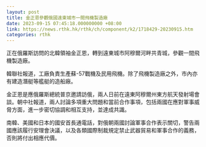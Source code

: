 ```yaml
---
layout: post
title: 金正恩參觀俄國遠東城市一間飛機製造廠
date: 2023-09-15 07:45:18.000000000 +08:00
link: https://news.rthk.hk/rthk/ch/component/k2/1718429-20230915.htm
categories: rthk
---
```


正在俄羅斯訪問的北韓領袖金正恩，轉到遠東城市阿穆爾河畔共青城，參觀一間飛機製造廠。

韓聯社報道，工廠負責生產蘇-57戰機及民用飛機。除了飛機製造廠之外，市內亦有建造潛艇等艦艇的造船廠。

金正恩是應俄羅斯總統普京邀請訪俄，兩人日前在遠東阿穆爾州東方航天發射場會談。朝中社報道，兩人討論多項重大問題和當前合作事項，包括兩國在應對軍事威脅方面，進一步密切協調和相互支持，並達成共識。

南韓、美國和日本的國安首長通電話，對俄朝兩國討論軍事合作表示關切，警告兩國應該履行安理會決議，以及各類國際制裁規定禁止武器貿易和軍事合作的義務，否則將付出相應代價。
